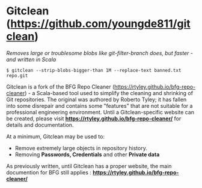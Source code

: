 Gitclean (https://github.com/youngde811/gitclean)
================

_Removes large or troublesome blobs like git-filter-branch does, but faster - and written in Scala_

```
$ gitclean --strip-blobs-bigger-than 1M --replace-text banned.txt repo.git
```

Gitclean is a fork of the BFG Repo Cleaner (https://rtyley.github.io/bfg-repo-cleaner) - a Scala-based tool used to
simplify the cleaning and shrinking of Git repositories. The original was authored by Roberto Tyley; it has fallen into
some disrepair and contains some "features" that are not suitable for a professional engineering environment. Until a
Gitclean-specific website can be created, please visit **https://rtyley.github.io/bfg-repo-cleaner/** for details and
documentation.

At a minimum, Gitclean may be used to:

* Remove extremely large objects in repository history.
* Removing **Passwords, Credentials** and other **Private data**

As previously written, until Gitclean has a proper website, the main documention for BFG still applies : **https://rtyley.github.io/bfg-repo-cleaner/**

